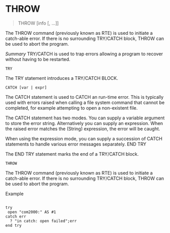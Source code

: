 # THROW

> THROW [info [, ...]]

The THROW command (previously known as RTE) is used to initiate a catch-able error. If there is no surrounding TRY/CATCH block, THROW can be used to abort the program.

*Summary*
TRY/CATCH is used to trap errors allowing a program to recover without having to be restarted.

```
TRY
```

The TRY statement introduces a TRY/CATCH BLOCK.

```
CATCH [var | expr]
```

The CATCH statement is used to CATCH an run-time error. This is typically used with errors raised when calling a file system command that cannot be completed, for example attempting to open a non-existent file.

The CATCH statement has two modes. You can supply a variable argument to store the error string. Alternatively you can supply an expression. When the raised error matches the (String) expression, the error will be caught.

When using the expression mode, you can supply a succession of CATCH statements to handle various error messages separately.
END TRY

The END TRY statement marks the end of a TRY/CATCH block.

```
THROW
```

The THROW command (previously known as RTE) is used to initiate a catch-able error. If there is no surrounding TRY/CATCH block, THROW can be used to abort the program.

Example

~~~

try
 open "com2000:" AS #1
catch err
  ? "in catch: open failed";err
end try

~~~

